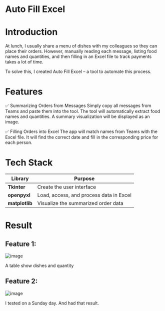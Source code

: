 # Auto Fill Excel

# Introduction
At lunch, I usually share a menu of dishes with my colleagues so they can place their orders. However, manually reading each message, listing food names and quantities, and then filling in an Excel file to track payments takes a lot of time.

To solve this, I created Auto Fill Excel – a tool to automate this process.
# Features

✅ Summarizing Orders from Messages
Simply copy all messages from Teams and paste them into the tool.
The tool will automatically extract food names and quantities.
A summary visualization will be displayed as an image.

✅ Filling Orders into Excel
The app will match names from Teams with the Excel file.
It will find the correct date and fill in the corresponding price for each person.

# Tech Stack

| **Library**   | **Purpose**  |
|--------------|-------------|
| **Tkinter**  | Create the user interface |
| **openpyxl** | Load, access, and process data in Excel |
| **matplotlib** | Visualize the summarized order data |

# Result
## Feature 1:
![image](https://github.com/user-attachments/assets/d67d125a-858b-457d-a3f9-de87b659b827)

A table show dishes and quantity

## Feature 2:
![image](https://github.com/user-attachments/assets/5c1685d4-442a-4659-a7ed-037efe7b3078)

I tested on a Sunday day. And had that result. 





